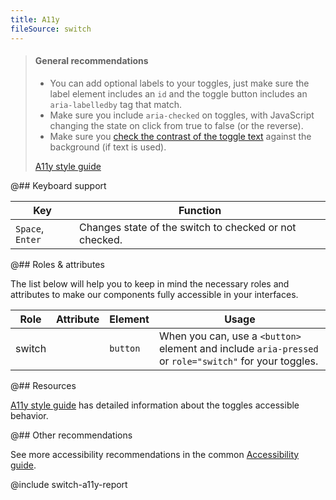 ```yaml
---
title: A11y
fileSource: switch
---
```


> #### General recommendations
>
> - You can add optional labels to your toggles, just make sure the label element includes an `id` and the toggle button includes an `aria-labelledby` tag that match.
> - Make sure you include `aria-checked` on toggles, with JavaScript changing the state on click from true to false (or the reverse).
> - Make sure you [check the contrast of the toggle text](/style/palette/palette-a11y/) against the background (if text is used).
>
> [A11y style guide](https://a11y-style-guide.com/style-guide/section-forms.html#kssref-forms-toggles)

@## Keyboard support

| Key              | Function                                               |
| ---------------- | ------------------------------------------------------ |
| `Space`, `Enter` | Changes state of the switch to checked or not checked. |

@## Roles & attributes

The list below will help you to keep in mind the necessary roles and attributes to make our components fully accessible in your interfaces.

| Role   | Attribute | Element  | Usage                                                                                                  |
| ------ | --------- | -------- | ------------------------------------------------------------------------------------------------------ |
| switch |           | `button` | When you can, use a `<button>` element and include `aria-pressed` or `role="switch"` for your toggles. |

@## Resources

[A11y style guide](https://a11y-style-guide.com/style-guide/section-forms.html#kssref-forms-toggles) has detailed information about the toggles accessible behavior.

@## Other recommendations

See more accessibility recommendations in the common [Accessibility guide](/core-principles/a11y/).

@include switch-a11y-report
